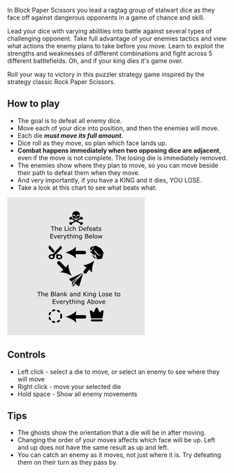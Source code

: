 In Block Paper Scissors you lead a ragtag group of stalwart dice as they face off against dangerous opponents in a game of chance and skill.

Lead your dice with varying abilities into battle against several types of challenging opponent. Take full advantage of your enemies tactics and view what actions the enemy plans to take before you move. Learn to exploit the strengths and weaknesses of different combinations and fight across 5 different battlefields. Oh, and if your king dies it's game over.

Roll your way to victory in this puzzler strategy game inspired by the strategy classic Rock Paper Scissors.

## How to play
- The goal is to defeat all enemy dice.
- Move each of your dice into position, and then the enemies will move.
- Each die ***must move its full amount***.
- Dice roll as they move, so plan which face lands up.
- **Combat happens immediately when two opposing dice are adjacent**, even if the move is not complete. The losing die is immediately removed.
- The enemies show where they plan to move, so you can move beside their path to defeat them when they move.
- And very importantly, if you have a KING and it dies, YOU LOSE.
- Take a look at this chart to see what beats what:

![Infographic of rock paper scissors chart](./info.png)

## Controls
- Left click - select a die to move, or select an enemy to see where they will move
- Right click - move your selected die
- Hold space - Show all enemy movements

## Tips
- The ghosts show the orientation that a die will be in after moving.
- Changing the order of your moves affects which face will be up. Left and up does not have the same result as up and left.
- You can catch an enemy as it moves, not just where it is. Try defeating them on their turn as they pass by.
